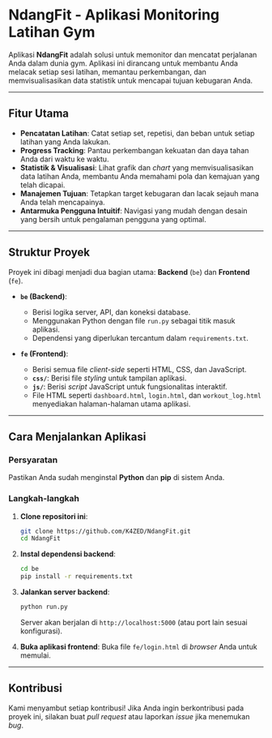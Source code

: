 # NdangFit - Aplikasi Monitoring Latihan Gym

Aplikasi **NdangFit** adalah solusi untuk memonitor dan mencatat perjalanan Anda dalam dunia gym. Aplikasi ini dirancang untuk membantu Anda melacak setiap sesi latihan, memantau perkembangan, dan memvisualisasikan data statistik untuk mencapai tujuan kebugaran Anda.

---

## Fitur Utama

- **Pencatatan Latihan**: Catat setiap set, repetisi, dan beban untuk setiap latihan yang Anda lakukan.
- **Progress Tracking**: Pantau perkembangan kekuatan dan daya tahan Anda dari waktu ke waktu.
- **Statistik & Visualisasi**: Lihat grafik dan *chart* yang memvisualisasikan data latihan Anda, membantu Anda memahami pola dan kemajuan yang telah dicapai.
- **Manajemen Tujuan**: Tetapkan target kebugaran dan lacak sejauh mana Anda telah mencapainya.
- **Antarmuka Pengguna Intuitif**: Navigasi yang mudah dengan desain yang bersih untuk pengalaman pengguna yang optimal.

---

## Struktur Proyek

Proyek ini dibagi menjadi dua bagian utama: **Backend** (`be`) dan **Frontend** (`fe`).

- **`be` (Backend)**:
  - Berisi logika server, API, dan koneksi database.
  - Menggunakan Python dengan file `run.py` sebagai titik masuk aplikasi.
  - Dependensi yang diperlukan tercantum dalam `requirements.txt`.

- **`fe` (Frontend)**:
  - Berisi semua file *client-side* seperti HTML, CSS, dan JavaScript.
  - **`css/`**: Berisi file *styling* untuk tampilan aplikasi.
  - **`js/`**: Berisi *script* JavaScript untuk fungsionalitas interaktif.
  - File HTML seperti `dashboard.html`, `login.html`, dan `workout_log.html` menyediakan halaman-halaman utama aplikasi.

---

## Cara Menjalankan Aplikasi

### Persyaratan

Pastikan Anda sudah menginstal **Python** dan **pip** di sistem Anda.

### Langkah-langkah

1.  **Clone repositori ini**:
    ```bash
    git clone https://github.com/K4ZED/NdangFit.git
    cd NdangFit
    ```

2.  **Instal dependensi backend**:
    ```bash
    cd be
    pip install -r requirements.txt
    ```

3.  **Jalankan server backend**:
    ```bash
    python run.py
    ```
    Server akan berjalan di `http://localhost:5000` (atau port lain sesuai konfigurasi).

4.  **Buka aplikasi frontend**:
    Buka file `fe/login.html` di *browser* Anda untuk memulai.

---

## Kontribusi

Kami menyambut setiap kontribusi! Jika Anda ingin berkontribusi pada proyek ini, silakan buat *pull request* atau laporkan *issue* jika menemukan *bug*.
